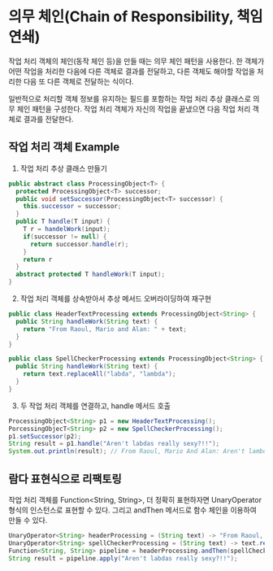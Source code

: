 # 의무 체인(Chain of Responsibility, 책임 연쇄)

작업 처리 객체의 체인(동작 체인 등)을 만들 때는 의무 체인 패턴을 사용한다. 한 객체가 어떤 작업을 처리한 다음에 다른 객체로 결과를 전달하고,
다른 객체도 해야할 작업을 처리한 다음 또 다른 객체로 전달하는 식이다.

일반적으로 처리할 객체 정보를 유지하는 필드를 포함하는 작업 처리 추상 클래스로 의무 체인 패턴을 구성한다. 작업 처리 객체가 자신의 작업을 끝냈으면
다음 작업 처리 객체로 결과를 전달한다.

## 작업 처리 객체 Example

1. 작업 처리 추상 클래스 만들기

```java
public abstract class ProcessingObject<T> {
  protected ProcessingObject<T> successor;
  public void setSuccessor(ProcessingObject<T> successor) {
    this.successor = successor;
  }
  public T handle(T input) {
    T r = handelWork(input);
    if(successor != null) {
      return successor.handle(r);
    }
    return r
  }
  abstract protected T handleWork(T input);
}
```

2. 작업 처리 객체를 상속받아서 추상 메서드 오버라이딩하여 재구현

```java
public class HeaderTextProcessing extends ProcessingObject<String> {
  public String handleWork(String text) {
    return "From Raoul, Mario and Alan: " + text;
  }
}

public class SpellCheckerProcessing extends ProcessingObject<String> {
  public String handleWork(String text) {
    return text.replaceAll("labda", "lambda");
  }
}
```

3. 두 작업 처리 객체를 연결하고, handle 메서드 호출

```java
ProcessingObject<String> p1 = new HeaderTextProcessing();
PorcessingObjecT<String> p2 = new SpellCheckerProcessing();
p1.setSuccessor(p2);
String result = p1.handle("Aren't labdas really sexy?!!");
System.out.println(result); // From Raoul, Mario And Alan: Aren't lambdas really sexy?!!
```

## 람다 표현식으로 리팩토링

작업 처리 객체를 Function<String, String>, 더 정확히 표현하자면 UnaryOperator<String> 형식의 인스턴스로 표현할 수 있다. 그리고
andThen 메서드로 함수 체인을 이용하여 만들 수 있다.

```java
UnaryOperator<String> headerProcessing = (String text) -> "From Raoul, Mario and Alan: " + text;
UnaryOperator<String> spellCheckerProcessing = (String text) -> text.replaceAll("abda", "lambda");
Function<String, String> pipeline = headerProcessing.andThen(spellCheckerPorcessing);
String result = pipeline.apply("Aren't labdas really sexy?!!");
```
